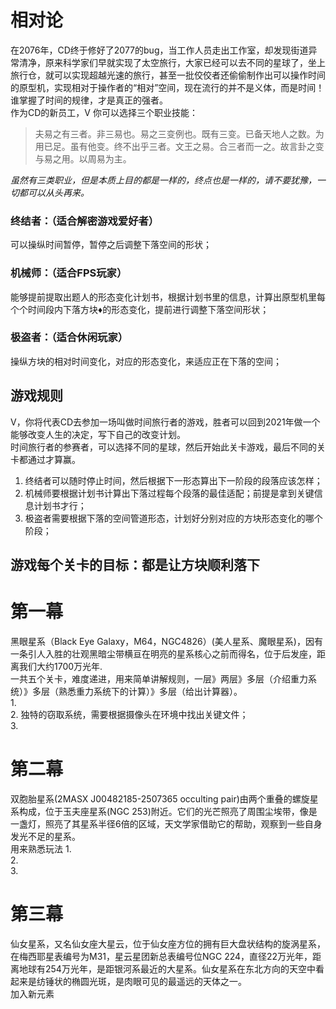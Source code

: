 # 相对论
在2076年，CD终于修好了2077的bug，当工作人员走出工作室，却发现街道异常清净，原来科学家们早就实现了太空旅行，大家已经可以去不同的星球了，坐上旅行仓，就可以实现超越光速的旅行，甚至一批佼佼者还偷偷制作出可以操作时间的原型机，实现相对于操作者的“相对”空间，现在流行的并不是义体，而是时间！谁掌握了时间的规律，才是真正的强者。  
作为CD的新员工，V 你可以选择三个职业技能：

>夫易之有三者。非三易也。易之三变例也。既有三变。已备天地人之数。为用已足。虽有他变。终不出乎三者。文王之易。合三者而一之。故言卦之变与易之用。以周易为主。  

*虽然有三类职业，但是本质上目的都是一样的，终点也是一样的，请不要犹豫，一切都可以从头再来。*

### 终结者：（适合解密游戏爱好者）
可以操纵时间暂停，暂停之后调整下落空间的形状；  
### 机械师：（适合FPS玩家）
能够提前提取出题人的形态变化计划书，根据计划书里的信息，计算出原型机里每个个时间段内下落方块♦的形态变化，提前进行调整下落空间形状；   
### 极盗者：（适合休闲玩家）
操纵方块的相对时间变化，对应的形态变化，来适应正在下落的空间；  

## 游戏规则
V，你将代表CD去参加一场叫做时间旅行者的游戏，胜者可以回到2021年做一个能够改变人生的决定，写下自己的改变计划。  
时间旅行者的参赛者，可以选择不同的星球，然后开始此关卡游戏，最后不同的关卡都通过才算赢。  
1. 终结者可以随时停止时间，然后根据下一形态算出下一阶段的段落应该怎样；  
2. 机械师要根据计划书计算出下落过程每个段落的最佳适配；前提是拿到关键信息计划书才行；  
3. 极盗者需要根据下落的空间管道形态，计划好分别对应的方块形态变化的哪个阶段；  

## 游戏每个关卡的目标：都是让方块顺利落下  

# 第一幕
黑眼星系（Black Eye Galaxy，M64，NGC4826）(美人星系、魔眼星系)，因有一条引人入胜的壮观黑暗尘带横亘在明亮的星系核心之前而得名，位于后发座，距离我们大约1700万光年.  
一共五个关卡，难度递进，用来简单讲解规则，一层》两层》多层（介绍重力系统）》多层（熟悉重力系统下的计算）》多层（给出计算器）。  
1.   
2. 独特的窃取系统，需要根据摄像头在环境中找出关键文件；  
3.   

# 第二幕
双胞胎星系(2MASX J00482185-2507365 occulting pair)由两个重叠的螺旋星系构成，位于玉夫座星系(NGC 253)附近。它们的光芒照亮了周围尘埃带，像是一盏灯，照亮了其星系半径6倍的区域，天文学家借助它的帮助，观察到一些自身发光不足的星系。  
用来熟悉玩法
1.   
2.   
3.   

# 第三幕
仙女星系，又名仙女座大星云，位于仙女座方位的拥有巨大盘状结构的旋涡星系，在梅西耶星表编号为M31，星云星团新总表编号位NGC 224，直径22万光年，距离地球有254万光年，是距银河系最近的大星系。仙女星系在东北方向的天空中看起来是纺锤状的椭圆光斑，是肉眼可见的最遥远的天体之一。  
加入新元素